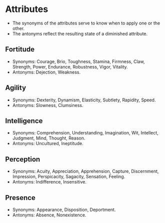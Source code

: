 # Attributes
- The synonyms of the attributes serve to know when to apply one or the other.
- The antonyms reflect the resulting state of a diminished attribute. 

## Fortitude
- Synonyms: Courage, Brio, Toughness, Stamina, Firmness, Claw, Strength, Power, Endurance, Robustness, Vigor, Vitality.
- Antonyms: Dejection, Weakness.

## Agility
- Synonyms: Dexterity, Dynamism, Elasticity, Subtlety, Rapidity, Speed.
- Antonyms: Slowness, Clumsiness.

## Intelligence
- Synonyms: Comprehension, Understanding, Imagination, Wit, Intellect, Judgment, Mind, Thought, Reason.
- Antonyms: Uncultured, Ineptitude.

## Perception
- Synonyms: Acuity, Appreciation, Apprehension, Capture, Discernment, Impression, Perspicacity, Sagacity, Sensation, Feeling.
- Antonyms: Indifference, Insensitive.

## Presence
- Synonyms: Appearance, Disposition, Deportment.
- Antonyms: Absence, Nonexistence.
